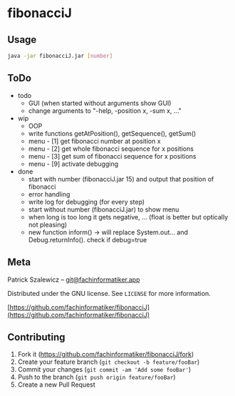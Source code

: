 # fibonacciJ


## Usage
```sh
java -jar fibonacciJ.jar [number]
```

## ToDo
* todo
    * GUI (when started without arguments show GUI)
    * change arguments to "-help, -position x, -sum x, ..."
* wip
    * OOP
    * write functions getAtPosition(), getSequence(), getSum() 
    * menu - [1] get fibonacci number at position x
    * menu - [2] get whole fibonacci sequence for x positions
    * menu - [3] get sum of fibonacci sequence for x positions
    * menu - [9] activate debugging
* done
    * start with number (fibonacciJ.jar 15) and output that position of fibonacci
    * error handling
    * write log for debugging (for every step)
    * start without number (fibonacciJ.jar) to show menu
    * when long is too long it gets negative, ... (float is better but optically not pleasing)
    * new function inform() -> will replace System.out... and Debug.returnInfo(). check if debug=true

## Meta
Patrick Szalewicz – git@fachinformatiker.app

Distributed under the GNU license. See ``LICENSE`` for more information.

[https://github.com/fachinformatiker/fibonacciJ](https://github.com/fachinformatiker/fibonacciJ)

## Contributing
1. Fork it (<https://github.com/fachinformatiker/fibonacciJ/fork>)
2. Create your feature branch (`git checkout -b feature/fooBar`)
3. Commit your changes (`git commit -am 'Add some fooBar'`)
4. Push to the branch (`git push origin feature/fooBar`)
5. Create a new Pull Request